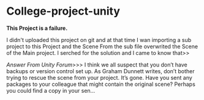 # College-project-unity

**This Project is a failure.**

I didn't uploaded this project on git and at that time I wan importing a sub project to this Project and the Scene From the sub file overwrited the Scene of the Main project. I serched for the solution and I came to know that>>


*Answer From Unity Forum*>>>
I think we all suspect that you don’t have backups or version control set up. As Graham Dunnett writes, don’t bother trying to rescue the scene from your project. It’s gone. Have you sent any packages to your colleague that might contain the original scene? Perhaps you could find a copy in your sen…
